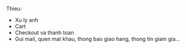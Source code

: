 Thieu:

- Xu ly anh
- Cart
- Checkout va thanh toan
- Gui mail, quen mat khau, thong bao giao hang, thong tin giam gia...
